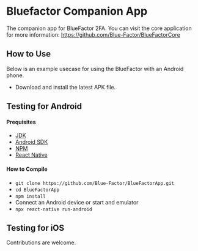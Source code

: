 # Bluefactor Companion App
The companion app for BlueFactor 2FA.
You can visit the core application for more information: https://github.com/Blue-Factor/BlueFactorCore

## How to Use
Below is an example usecase for using the BlueFactor with an Android phone.
- Download and install the latest APK file.

## Testing for Android
#### Prequisites
- [JDK](https://www.oracle.com/java/technologies/javase-downloads.html)
- [Android SDK](https://developer.android.com/studio)
- [NPM](https://www.npmjs.com/)
- [React Native](https://reactnative.dev/)

#### How to Compile
- `git clone https://github.com/Blue-Factor/BlueFactorApp.git`
- `cd BlueFactorApp`
- `npm install`
- Connect an Android device or start and emulator
- `npx react-native run-android`

## Testing for iOS
Contributions are welcome.
